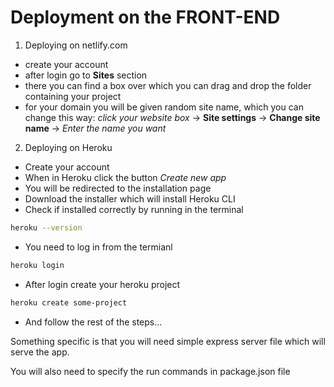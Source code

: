 # Deployment on the FRONT-END

1. Deploying on netlify.com

- create your account
- after login go to **Sites** section
- there you can find a box over which you can drag and drop the folder containing your project
- for your domain you will be given random site name, which you can change this way: _click your website box_ -> **Site settings** -> **Change site name** -> _Enter the name you want_

2. Deploying on Heroku

- Create your account
- When in Heroku click the button _Create new app_
- You will be redirected to the installation page
- Download the installer which will install Heroku CLI
- Check if installed correctly by running in the terminal

```bash
heroku --version
```

- You need to log in from the termianl

```bash
heroku login
```

- After login create your heroku project

```bash
heroku create some-project
```

- And follow the rest of the steps...

Something specific is that you will need simple express server file which will serve the app.

You will also need to specify the run commands in package.json file
